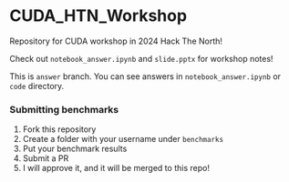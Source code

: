 # CUDA_HTN_Workshop

Repository for CUDA workshop in 2024 Hack The North!

Check out `notebook_answer.ipynb` and `slide.pptx` for workshop notes!

This is `answer` branch. You can see answers in `notebook_answer.ipynb` or `code` directory.

### Submitting benchmarks

1. Fork this repository
2. Create a folder with your username under `benchmarks`
3. Put your benchmark results
4. Submit a PR
5. I will approve it, and it will be merged to this repo!
